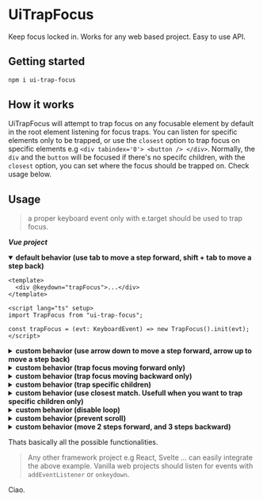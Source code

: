 # UiTrapFocus

Keep focus locked in. Works for any web based project. Easy to use API.

## Getting started

```bash
npm i ui-trap-focus
```

## How it works

UiTrapFocus will attempt to trap focus on any focusable element by default in the root element listening for focus traps. You can listen for specific elements only to be trapped, or use the `closest` option to trap focus on specific elements e.g `<div tabindex='0'> <button /> </div>`. Normally, the `div` and the `button` will be focused if there's no specifc children, with the `closest` option, you can set where the focus should be trapped on. Check usage below.

## Usage

> a proper keyboard event only with e.target should be used to trap focus.

**_Vue project_**

<details open>
<summary>
<strong>
default behavior (use tab to move a step forward, shift + tab to move a step back)</strong>
</summary>

```vue
<template>
  <div @keydown="trapFocus">...</div>
</template>

<script lang="ts" setup>
import TrapFocus from "ui-trap-focus";

const trapFocus = (evt: KeyboardEvent) => new TrapFocus().init(evt);
</script>
```

</details>

<details>
<summary>
<strong>
custom behavior (use arrow down to move a step forward, arrow up to move a step back)</strong>
</summary>

```vue
<template>
  <div @keydown="trapFocus">...</div>
</template>

<script lang="ts" setup>
import TrapFocus from "ui-trap-focus";

const trapFocus = (evt: KeyboardEvent) =>
  new TrapFocus({
    // customize what key controls the forward and backwards tabbing
    forward: (evt) => e.keyCode === 40,
    backward: (evt) => e.keyCode === 38,
  }).init(evt);
</script>
```

</details>

<details>
<summary>
<strong>
custom behavior (trap focus moving forward only)
</strong>
</summary>

```vue
<template>
  <div @keydown="trapFocus">...</div>
</template>

<script lang="ts" setup>
import TrapFocus from "ui-trap-focus";

// forward and backward option not neccessary
const trapFocus = (evt: KeyboardEvent) => new TrapFocus().forward(evt);
</script>
```

</details>

<details>
<summary>
<strong>
custom behavior (trap focus moving backward only)
</strong>
</summary>

```vue
<template>
  <div @keydown="trapFocus">...</div>
</template>

<script lang="ts" setup>
import TrapFocus from "ui-trap-focus";

// forward and backward option not neccessary
const trapFocus = (evt: KeyboardEvent) => new TrapFocus().backward(evt);
</script>
```

</details>

<details>
<summary>
<strong>
custom behavior (trap specific children)
</strong>
</summary>

```vue
<template>
  <div @keydown="trapFocus">...</div>
</template>

<script lang="ts" setup>
import TrapFocus from "ui-trap-focus";

const trapFocus = (evt: KeyboardEvent) =>
  new TrapFocus({
    // valid querySelector within the element listening for focus traps
    children: "button",
  }).init(evt);
</script>
```

</details>

<details>
<summary>
<strong>
custom behavior (use closest match. Usefull when you want to trap specific children only)
</strong>
</summary>

```vue
<template>
  <div @keydown="trapFocus">...</div>
</template>

<script lang="ts" setup>
import TrapFocus from "ui-trap-focus";

const trapFocus = (evt: KeyboardEvent) =>
  new TrapFocus({
    closest: "div",
  }).init(evt);
</script>
```

</details>

<details>
<summary>
<strong>
custom behavior (disable loop)</strong>
</summary>

```vue
<template>
  <div @keydown="trapFocus">...</div>
</template>

<script lang="ts" setup>
import TrapFocus from "ui-trap-focus";

const trapFocus = (evt: KeyboardEvent) =>
  new TrapFocus({
    loop: false,
  }).init(evt);
</script>
```

</details>

<details>
<summary>
<strong>
custom behavior (prevent scroll)</strong>
</summary>

```vue
<template>
  <div @keydown="trapFocus">...</div>
</template>

<script lang="ts" setup>
import TrapFocus from "ui-trap-focus";

const trapFocus = (evt: KeyboardEvent) =>
  new TrapFocus({
    // object syntax, if you need to be more specific
    // preventScroll: {
    //    forward: true,
    //    backward: false
    // }

    // boolean syntax
    preventScroll: true,
  }).init(evt);
</script>
```

</details>

<details>
<summary>
<strong>
custom behavior (move 2 steps forward, and 3 steps backward)</strong>
</summary>

```vue
<template>
  <div @keydown="trapFocus">...</div>
</template>

<script lang="ts" setup>
import TrapFocus from "ui-trap-focus";

const trapFocus = (evt: KeyboardEvent) =>
  new TrapFocus({
    // object, more robust syntax
    // steps: {
    //     forward: 2,
    //     backward: 3
    // }

    // number syntax
    steps: 3,
  }).init(evt);
</script>
```

</details>

Thats basically all the possible functionalities.

> Any other framework project e.g React, Svelte ... can easily integrate the above example. Vanilla web projects should listen for events with `addEventListener` or `onkeydown`.

Ciao.
